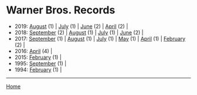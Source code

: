 # Warner Bros. Records

  * 2019: 
      [August](./warner-bros-records-2019-08.md) (1) | 
      [July](./warner-bros-records-2019-07.md) (1) | 
      [June](./warner-bros-records-2019-06.md) (2) | 
      [April](./warner-bros-records-2019-04.md) (2) | 
  * 2018: 
      [September](./warner-bros-records-2018-09.md) (2) | 
      [August](./warner-bros-records-2018-08.md) (1) | 
      [July](./warner-bros-records-2018-07.md) (1) | 
      [June](./warner-bros-records-2018-06.md) (2) | 
  * 2017: 
      [September](./warner-bros-records-2017-09.md) (1) | 
      [August](./warner-bros-records-2017-08.md) (1) | 
      [July](./warner-bros-records-2017-07.md) (1) | 
      [May](./warner-bros-records-2017-05.md) (1) | 
      [April](./warner-bros-records-2017-04.md) (1) | 
      [February](./warner-bros-records-2017-02.md) (2) | 
  * 2016: 
      [April](./warner-bros-records-2016-04.md) (4) | 
  * 2015: 
      [February](./warner-bros-records-2015-02.md) (1) | 
  * 1995: 
      [September](./warner-bros-records-1995-09.md) (1) | 
  * 1994: 
      [February](./warner-bros-records-1994-02.md) (1) | 

----

[Home](../)
